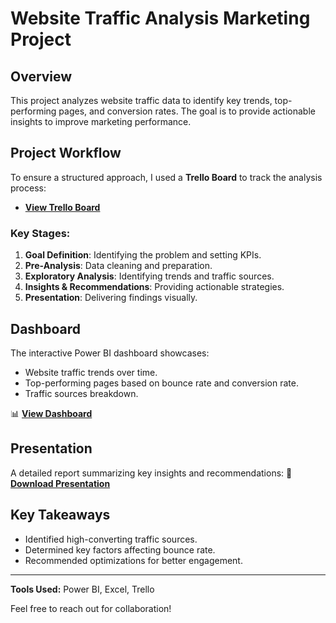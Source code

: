 # Website Traffic Analysis Marketing Project

## Overview
This project analyzes website traffic data to identify key trends, top-performing pages, and conversion rates. The goal is to provide actionable insights to improve marketing performance.

## Project Workflow
To ensure a structured approach, I used a **Trello Board** to track the analysis process:
- **[View Trello Board](Trello1.jpg)** 

### Key Stages:
1. **Goal Definition**: Identifying the problem and setting KPIs.
2. **Pre-Analysis**: Data cleaning and preparation.
3. **Exploratory Analysis**: Identifying trends and traffic sources.
4. **Insights & Recommendations**: Providing actionable strategies.
5. **Presentation**: Delivering findings visually.

## Dashboard
The interactive Power BI dashboard showcases:
- Website traffic trends over time.
- Top-performing pages based on bounce rate and conversion rate.
- Traffic sources breakdown.

📊 **[View Dashboard](https://github.com/FadyTalat1/website-traffic-analysis/blob/main/Website%20Traffic%20Report.pdf)** 

## Presentation
A detailed report summarizing key insights and recommendations:
📄 **[Download Presentation](https://github.com/FadyTalat1/website-traffic-analysis/blob/main/Weekly%20Website%20Traffic%20Presentation.pdf)** 

## Key Takeaways
- Identified high-converting traffic sources.
- Determined key factors affecting bounce rate.
- Recommended optimizations for better engagement.

---
**Tools Used:** Power BI, Excel, Trello

Feel free to reach out for collaboration!
